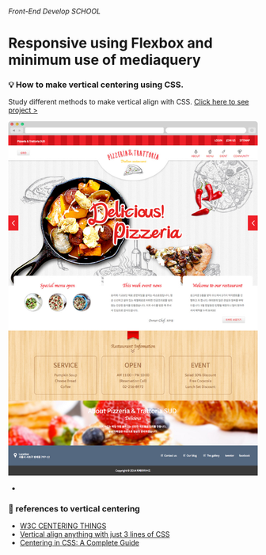 
###### Front-End Develop SCHOOL

# Responsive using Flexbox and minimum use of mediaquery

### :bulb: How to make vertical centering using CSS.

Study different methods to make vertical align with CSS. [Click here to see project >](https://jistudio.github.io/My_CSS_STUDY/02_sass_flexbox_pizza/index.html)

[<img src="/ASSETS/pizza.jpg" alt="vertical align">](https://jistudio.github.io/My_CSS_STUDY/02_sass_flexbox_pizza/index.html)

-

### :musical_note: references to vertical centering 

- [W3C CENTERING THINGS](https://www.w3.org/Style/Examples/007/center.en.html)
- [Vertical align anything with just 3 lines of CSS](http://zerosixthree.se/vertical-align-anything-with-just-3-lines-of-css/)
- [Centering in CSS: A Complete Guide](https://css-tricks.com/centering-css-complete-guide/)

